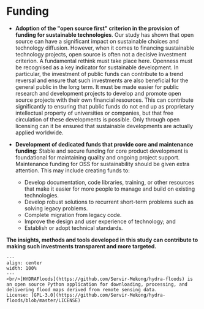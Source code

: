 # Funding

- **Adoption of the "open source first" criterion in the provision of funding for sustainable technologies**. Our study has shown that open source can have a significant impact on sustainable choices and technology diffusion. However, when it comes to financing sustainable technology projects, open source is often not a decisive investment criterion. A fundamental rethink must take place here. Openness must be recognised as a key indicator for sustainable development. In particular, the investment of public funds can contribute to a trend reversal and ensure that such investments are also beneficial for the general public in the long term. It must be made easier for public research and development projects to develop and promote open source projects with their own financial resources. This can contribute significantly to ensuring that public funds do not end up as proprietary intellectual property of universities or companies, but that free circulation of these developments is possible. Only through open licensing can it be ensured that sustainable developments are actually applied worldwide. 

- **Development of dedicated funds that provide core and maintenance funding**: Stable and secure funding for core product development is foundational for maintaining quality and ongoing project support. Maintenance funding for OSS for sustainability should be given extra attention. This may include creating funds to: 

  - Develop documentation, code libraries, training, or other resources that make it easier for more people to manage and build on existing technologies. 
  - Develop robust solutions to recurrent short-term problems such as solving legacy problems. 
  - Complete migration from legacy code. 
  - Improve the design and user experience of technology; and 
  - Establish or adopt technical standards. 

**The insights, methods and tools developed in this study can contribute to making such investments transparent and more targeted.**


```{figure} ../images/hydra_floods.png
---
align: center
width: 100%
---
<br/>[HYDRAFloods](https://github.com/Servir-Mekong/hydra-floods) is an open source Python application for downloading, processing, and delivering flood maps derived from remote sensing data.    
License: [GPL-3.0](https://github.com/Servir-Mekong/hydra-floods/blob/master/LICENSE)
```